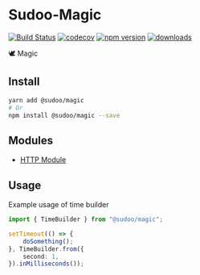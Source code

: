 # Sudoo-Magic

[![Build Status](https://travis-ci.com/SudoDotDog/Sudoo-Magic.svg?branch=master)](https://travis-ci.com/SudoDotDog/Sudoo-Magic)
[![codecov](https://codecov.io/gh/SudoDotDog/Sudoo-Magic/branch/master/graph/badge.svg)](https://codecov.io/gh/SudoDotDog/Sudoo-Magic)
[![npm version](https://badge.fury.io/js/%40sudoo%2Fmagic.svg)](https://badge.fury.io/js/%40sudoo%2Fmagic)
[![downloads](https://img.shields.io/npm/dm/@sudoo/magic.svg)](https://www.npmjs.com/package/@sudoo/magic)

:dove: Magic

## Install

```sh
yarn add @sudoo/magic
# Or
npm install @sudoo/magic --save
```

## Modules

-   [HTTP Module](./http.md)

## Usage

Example usage of time builder

```ts
import { TimeBuilder } from "@sudoo/magic";

setTimeout(() => {
    doSomething();
}, TimeBuilder.from({
    second: 1,
}).inMilliseconds());
```
